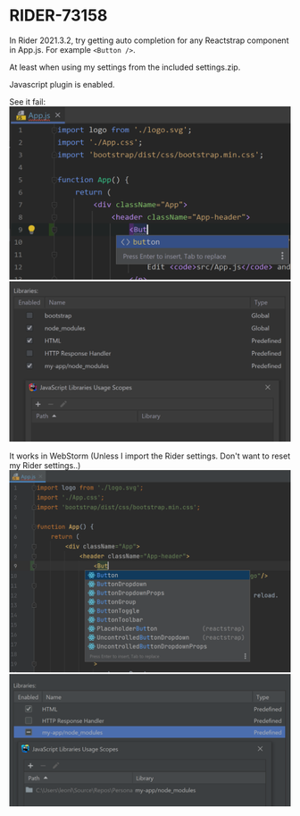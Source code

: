 # RIDER-73158

In Rider 2021.3.2, try getting auto completion for any Reactstrap component in App.js. For example `<Button />`.

At least when using my settings from the included settings.zip.

Javascript plugin is enabled.

See it fail:
![img.png](img.png)
![img_1.png](img_1.png)

It works in WebStorm (Unless I import the Rider settings. Don't want to reset my Rider settings..)
![img_2.png](img_2.png)
![img_3.png](img_3.png)
